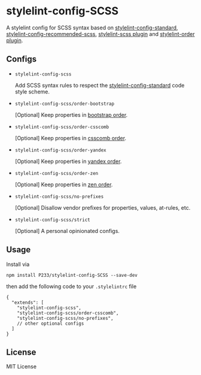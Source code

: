 # stylelint-config-SCSS

A stylelint config for SCSS syntax based on [stylelint-config-standard](https://github.com/stylelint/stylelint-config-standard), [stylelint-config-recommended-scss](https://github.com/kristerkari/stylelint-config-recommended-scss), [stylelint-scss plugin](https://github.com/kristerkari/stylelint-scss) and [stylelint-order plugin](https://github.com/hudochenkov/stylelint-order).

## Configs

* `stylelint-config-scss`

  Add SCSS syntax rules to respect the [stylelint-config-standard](https://github.com/stylelint/stylelint-config-standard) code style scheme.

* `stylelint-config-scss/order-bootstrap`

  [Optional] Keep properties in [bootstrap order](https://github.com/twbs/bootstrap/blob/v4-dev/.stylelintrc).
  
* `stylelint-config-scss/order-csscomb`

  [Optional] Keep properties in [csscomb order](https://github.com/csscomb/csscomb.js/blob/dev/config/csscomb.json).

* `stylelint-config-scss/order-yandex`

  [Optional] Keep properties in [yandex order](https://github.com/csscomb/csscomb.js/blob/dev/config/yandex.json).

* `stylelint-config-scss/order-zen`

  [Optional] Keep properties in [zen order](https://github.com/csscomb/csscomb.js/blob/dev/config/zen.json).

* `stylelint-config-scss/no-prefixes`

  [Optional] Disallow vendor prefixes for properties, values, at-rules, etc.

* `stylelint-config-scss/strict`

  [Optional] A personal opinionated configs.

## Usage

Install via

```
npm install P233/stylelint-config-SCSS --save-dev
```

then add the following code to your `.stylelintrc` file

```
{
  "extends": [
    "stylelint-config-scss",
    "stylelint-config-scss/order-csscomb",
    "stylelint-config-scss/no-prefixes",
    // other optional configs
  ]
}
```

## License

MIT License
